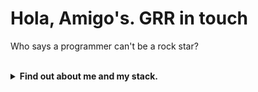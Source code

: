 <h1>Hola, Amigo's. GRR in touch</h1>
<p>Who says a programmer can't be a rock star?</p></br>

<details>
<summary><b>Find out about me and my stack.</b></summary>
</br>

# Привет, я <Ваше Имя>! 👋

![Header](https://capsule-render.vercel.app/api?type=wave&color=gradient&height=200&section=header&text=Welcome%20to%20my%20GitHub!&fontSize=40&animation=fadeIn&fontAlignY=35)

## 🚀 Обо мне
- 💻 Fullstack разработчик / Data Scientist / <ваша специализация>  
- 🌱 Изучаю **AI, DevOps и Open Source**  
- 🎯 Цель: создавать красивые и полезные проекты  
- ⚡ Факт: <добавьте что-то интересное о себе>  

---

## 🛠 Технологии и инструменты
![Python](https://img.shields.io/badge/-Python-3776AB?logo=python&logoColor=white&style=for-the-badge)
![JavaScript](https://img.shields.io/badge/-JavaScript-F7DF1E?logo=javascript&logoColor=black&style=for-the-badge)
![React](https://img.shields.io/badge/-React-61DAFB?logo=react&logoColor=black&style=for-the-badge)
![Node.js](https://img.shields.io/badge/-Node.js-339933?logo=node.js&logoColor=white&style=for-the-badge)
![Docker](https://img.shields.io/badge/-Docker-2496ED?logo=docker&logoColor=white&style=for-the-badge)
![Git](https://img.shields.io/badge/-Git-F05032?logo=git&logoColor=white&style=for-the-badge)
![Linux](https://img.shields.io/badge/-Linux-FCC624?logo=linux&logoColor=black&style=for-the-badge)


## 📊 GitHub Статистика

![GitHub stats](https://github-readme-stats.vercel.app/api?username=GammaGRR&show_icons=true&theme=tokyonight)  
![Top Langs](https://github-readme-stats.vercel.app/api/top-langs/?username=GammaGRR&layout=compact&theme=tokyonight)


## 🏆 Достижения GitHub

![trophy](https://github-profile-trophy.vercel.app/?username=GammaGRR&theme=onedark&no-frame=true&row=1&column=6)


## 📈 Активность

<div align="center">
  <img src="https://github-readme-activity-graph.vercel.app/graph?username=GammaGRR&theme=tokyo-night" width="70%">
</div>


## 🌐 Связаться со мной

[![Telegram](https://img.shields.io/badge/Telegram-2CA5E0?style=for-the-badge&logo=telegram&logoColor=white)](https://t.me/<ВАШ_TG>)
[![LinkedIn](https://img.shields.io/badge/-LinkedIn-0077B5?style=for-the-badge&logo=linkedin&logoColor=white)](<ССЫЛКА>)
[![Portfolio](https://img.shields.io/badge/Portfolio-000?style=for-the-badge&logo=vercel&logoColor=white)](<ССЫЛКА>)
[![Email](https://img.shields.io/badge/Email-D14836?style=for-the-badge&logo=gmail&logoColor=white)](mailto:<ВАШ_EMAIL>)


![Footer](https://capsule-render.vercel.app/api?type=waving&color=gradient&height=120&section=footer)


</details>
